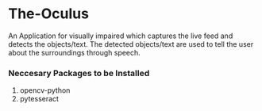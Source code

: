 # The-Oculus
An Application for visually impaired which captures the live feed and detects the objects/text. The detected objects/text are used to tell the user about the surroundings through speech.


### Neccesary Packages to be Installed
1. opencv-python
2. pytesseract
